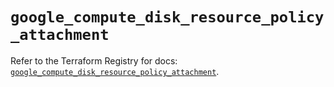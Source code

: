 # `google_compute_disk_resource_policy_attachment`

Refer to the Terraform Registry for docs: [`google_compute_disk_resource_policy_attachment`](https://registry.terraform.io/providers/hashicorp/google-beta/5.43.1/docs/resources/google_compute_disk_resource_policy_attachment).
